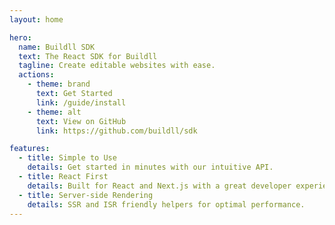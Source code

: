 ```yaml
---
layout: home

hero:
  name: Buildll SDK
  text: The React SDK for Buildll
  tagline: Create editable websites with ease.
  actions:
    - theme: brand
      text: Get Started
      link: /guide/install
    - theme: alt
      text: View on GitHub
      link: https://github.com/buildll/sdk

features:
  - title: Simple to Use
    details: Get started in minutes with our intuitive API.
  - title: React First
    details: Built for React and Next.js with a great developer experience.
  - title: Server-side Rendering
    details: SSR and ISR friendly helpers for optimal performance.
---
```

